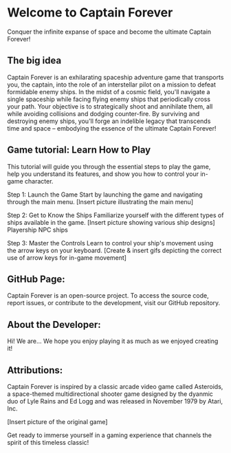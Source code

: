 # Welcome to Captain Forever

Conquer the infinite expanse of space and become the ultimate Captain Forever!

## The big idea

Captain Forever is an exhilarating spaceship adventure game that transports you, the captain, into the role of an interstellar pilot on a mission to defeat formidable enemy ships. In the midst of a cosmic field, you'll navigate a single spaceship while facing flying enemy ships that periodically cross your path. Your objective is to strategically shoot and annihilate them, all while avoiding collisions and dodging counter-fire. By surviving and destroying enemy ships, you'll forge an indelible legacy that transcends time and space – embodying the essence of the ultimate Captain Forever!

## Game tutorial: Learn How to Play

This tutorial will guide you through the essential steps to play the game, help you understand its features, and show you how to control your in-game character.

Step 1: Launch the Game
Start by launching the game and navigating through the main menu.
[Insert picture illustrating the main menu]

Step 2: Get to Know the Ships
Familiarize yourself with the different types of ships available in the game.
[Insert picture showing various ship designs]
Playership
NPC ships

Step 3: Master the Controls
Learn to control your ship's movement using the arrow keys on your keyboard.
[Create & insert gifs depicting the correct use of arrow keys for in-game movement]



## GitHub Page:

Captain Forever is an open-source project. To access the source code, report issues, or contribute to the development, visit our GitHub repository. 

## About the Developer:

Hi! We are... We hope you enjoy playing it as much as we enjoyed creating it!

## Attributions: 

Captain Forever is inspired by a classic arcade video game called Asteroids, a space-themed multidirectional shooter game designed by the dyanmic duo of Lyle Rains and Ed Logg and was released in November 1979 by Atari, Inc. 

[Insert picture of the original game]

Get ready to immerse yourself in a gaming experience that channels the spirit of this timeless classic!
